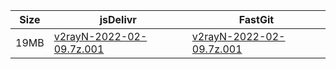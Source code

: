 |    Size   |     jsDelivr  | FastGit |
|  ---  |  ---  |  ---  |
| 19MB | [v2rayN-2022-02-09.7z.001](https://cdn.jsdelivr.net/gh/googleians/v2rayN-32@main/v2rayN-2022-02-09.7z.001) | [v2rayN-2022-02-09.7z.001](https://raw.fastgit.org/googleians/v2rayN-32/main/v2rayN-2022-02-09.7z.001) |
